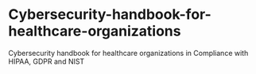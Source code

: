 # Cybersecurity-handbook-for-healthcare-organizations
Cybersecurity handbook for healthcare organizations in Compliance with HIPAA, GDPR and NIST
